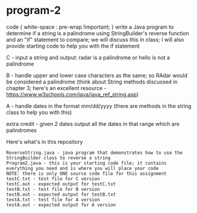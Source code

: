 # program-2
code {
  white-space : pre-wrap !important;
}
write a Java program to determine if a string is a palindrome using StringBuilder's reverse function and an "if" statement to compare; we will discuss this in class; I will also provide starting code to help you with the if statement

C - input a string and output: radar is a palindrome or hello is not a palindrome

B - handle upper and lower case characters as the same; so RAdar would be considered a palindrome (think about String methods discussed in chapter 3; here's an excellent resource - https://www.w3schools.com/java/java_ref_string.asp)

A - handle dates in the format mm/dd/yyyy (there are methods in the string class to help you with this)

extra credit - given 2 dates output all the dates in that range which are palindromes

Here's what's in this repository
```
ReverseString.java - java program that demonstrates how to use the StringBuilder class to reverse a string
Program2.java - this is your starting code file; it contains everything you need and is where you will place your code
NOTE: there is only ONE source code file for this assignment
testC.txt - test file for C version
testC.out - expected output for testC.txt
testB.txt - test file for B version
testB.out - expected output for testB.txt
testA.txt - test file for A version
testA.out - expected output for A version
